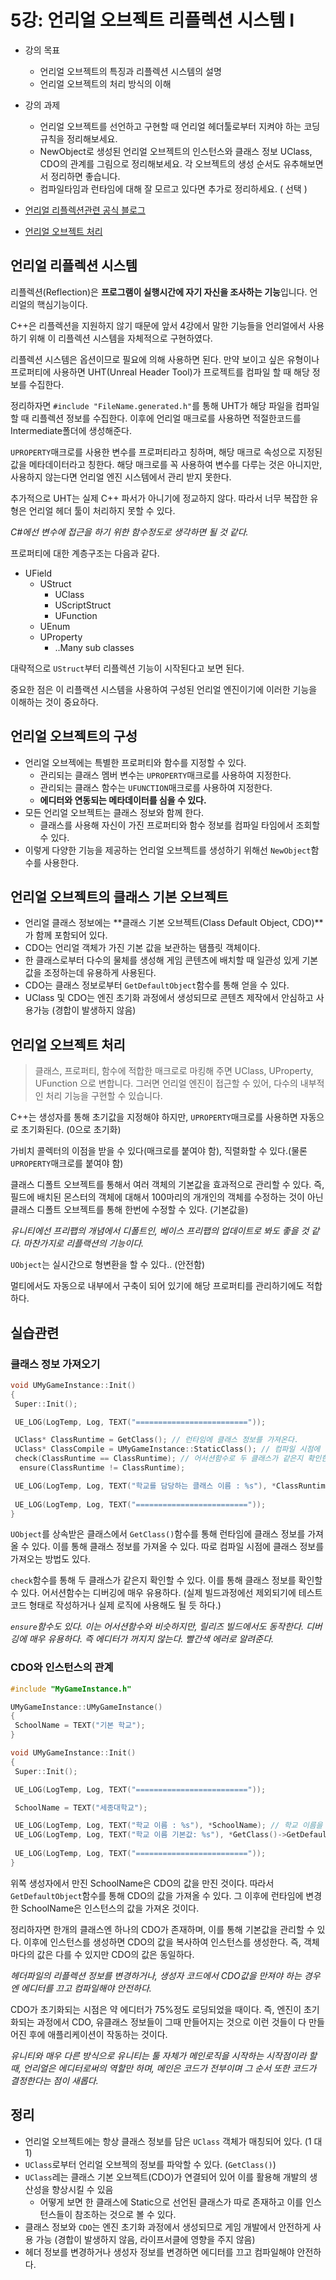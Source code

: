 # 5강: 언리얼 오브젝트 리플렉션 시스템 I

- 강의 목표
  - 언리얼 오브젝트의 특징과 리플렉션 시스템의 설명
  - 언리얼 오브젝트의 처리 방식의 이해
- 강의 과제
  - 언리얼 오브젝트를 선언하고 구현할 때 언리얼 헤더툴로부터 지켜야 하는 코딩 규칙을 정리해보세요.
  - NewObject로 생성된 언리얼 오브젝트의 인스턴스와 클래스 정보 UClass, CDO의 관계를 그림으로 정리해보세요. 각 오브젝트의 생성 순서도 유추해보면서 정리하면 좋습니다.
  - 컴파일타임과 런타임에 대해 잘 모르고 있다면 추가로 정리하세요. ( 선택 )

- [언리얼 리플렉션관련 공식 블로그](https://www.unrealengine.com/ko/blog/unreal-property-system-reflection?sessionInvalidated=true)
- [언리얼 오브젝트 처리](https://docs.unrealengine.com/5.3/ko/unreal-object-handling-in-unreal-engine/)

## 언리얼 리플렉션 시스템

리플렉션(Reflection)은 **프로그램이 실행시간에 자기 자신을 조사하는 기능**입니다. 언리얼의 핵심기능이다.

C++은 리플렉션을 지원하지 않기 때문에 앞서 4강에서 말한 기능들을 언리얼에서 사용하기 위해 이 리플렉션 시스템을 자체적으로 구현하였다.

리플렉션 시스템은 옵션이므로 필요에 의해 사용하면 된다. 만약 보이고 싶은 유형이나 프로퍼티에 사용하면 UHT(Unreal Header Tool)가 프로젝트를 컴파일 할 때 해당 정보를 수집한다.

정리하자면 `#include "FileName.generated.h"`를 통해 UHT가 해당 파일을 컴파일할 때 리플렉션 정보를 수집한다. 이후에 언리얼 매크로를 사용하면 적절한코드를 Intermediate폴더에 생성해준다.

`UPROPERTY`매크로를 사용한 변수를 프로퍼티라고 칭하며, 해당 매크로 속성으로 지정된 값을 메타데이터라고 칭한다. 해당 매크로를 꼭 사용하여 변수를 다루는 것은 아니지만, 사용하지 않는다면 언리얼 엔진 시스템에서 관리 받지 못한다.

추가적으로 UHT는 실제 C++ 파서가 아니기에 정교하지 않다. 따라서 너무 복잡한 유형은 언리얼 헤더 툴이 처리하지 못할 수 있다.

*C#에선 변수에 접근을 하기 위한 함수정도로 생각하면 될 것 같다.*

프로퍼티에 대한 계층구조는 다음과 같다.

- UField
  - UStruct
    - UClass
    - UScriptStruct
    - UFunction
  - UEnum
  - UProperty
    - ..Many sub classes

대략적으로 `UStruct`부터 리플렉션 기능이 시작된다고 보면 된다.

중요한 점은 이 리플랙션 시스템을 사용하여 구성된 언리얼 엔진이기에 이러한 기능을 이해하는 것이 중요하다.

## 언리얼 오브젝트의 구성

- 언리얼 오브젝에는 특별한 프로퍼티와 함수를 지정할 수 있다.
  - 관리되는 클래스 멤버 변수는 `UPROPERTY`매크로를 사용하여 지정한다.
  - 관리되는 클래스 함수는 `UFUNCTION`매크로를 사용하여 지정한다.
  - **에디터와 연동되는 메타데이터를 심을 수 있다.**
- 모든 언리얼 오브젝트는 클래스 정보와 함께 한다.
  - 클래스를 사용해 자신이 가진 프로퍼티와 함수 정보를 컴파일 타임에서 조회할 수 있다.
- 이렇게 다양한 기능을 제공하는 언리얼 오브젝트를 생성하기 위해선 `NewObject`함수를 사용한다.

## 언리얼 오브젝트의 클래스 기본 오브젝트

- 언리얼 클래스 정보에는 **클래스 기본 오브젝트(Class Default Object, CDO)**가 함께 포함되어 있다.
- CDO는 언리얼 객체가 가진 기본 값을 보관하는 탬플릿 객체이다.
- 한 클래스로부터 다수의 물체를 생성해 게임 콘텐츠에 배치할 때 일관성 있게 기본 값을 조정하는데 유용하게 사용된다.
- CDO는 클래스 정보로부터 `GetDefaultObject`함수를 통해 얻을 수 있다.
- UClass 및 CDO는 엔진 초기화 과정에서 생성되므로 콘텐츠 제작에서 안심하고 사용가능 (경합이 발생하지 않음)

## 언리얼 오브젝트 처리

> 클래스, 프로퍼티, 함수에 적합한 매크로로 마킹해 주면 UClass, UProperty, UFunction 으로 변합니다. 그러면 언리얼 엔진이 접근할 수 있어, 다수의 내부적인 처리 기능을 구현할 수 있습니다.

C++는 생성자를 통해 초기값을 지정해야 하지만, `UPROPERTY`매크로를 사용하면 자동으로 초기화된다. (0으로 초기화)

가비치 콜렉터의 이점을 받을 수 있다(매크로를 붙여야 함), 직렬화할 수 있다.(물론 `UPROPERTY`매크로를 붙여야 함)

클래스 디폴트 오브젝트를 통해서 여러 객체의 기본값을 효과적으로 관리할 수 있다. 즉, 필드에 배치된 몬스터의 객체에 대해서 100마리의 개개인의 객체를 수정하는 것이 아닌 클래스 디폴트 오브젝트를 통해 한번에 수정할 수 있다. (기본값을)

*유니티에선 프리팹의 개념에서 디폴트인, 베이스 프리팹의 업데이트로 봐도 좋을 것 같다. 마찬가지로 리플랙션의 기능이다.*

`UObject`는 실시간으로 형변환을 할 수 있다.. (안전함)

멀티에서도 자동으로 내부에서 구축이 되어 있기에 해당 프로퍼티를 관리하기에도 적합하다.

## 실습관련

### 클래스 정보 가져오기

```cpp
void UMyGameInstance::Init()
{
 Super::Init();

 UE_LOG(LogTemp, Log, TEXT("========================="));

 UClass* ClassRuntime = GetClass(); // 런타임에 클래스 정보를 가져온다.
 UClass* ClassCompile = UMyGameInstance::StaticClass(); // 컴파일 시점에 클래스 정보를 가져온다.
 check(ClassRuntime == ClassRuntime); // 어서션함수로 두 클래스가 같은지 확인한다.
  ensure(ClassRuntime != ClassRuntime);

 UE_LOG(LogTemp, Log, TEXT("학교를 담당하는 클래스 이름 : %s"), *ClassRuntime->GetName()); // Check가 통과한다면 클래스 이름을 출력한다.
 
 UE_LOG(LogTemp, Log, TEXT("========================="));
}
```

`UObject`를 상속받은 클래스에서 `GetClass()`함수를 통해 런타임에 클래스 정보를 가져올 수 있다. 이를 통해 클래스 정보를 가져올 수 있다. 따로 컴파일 시점에 클래스 정보를 가져오는 방법도 있다.

`check`함수를 통해 두 클래스가 같은지 확인할 수 있다. 이를 통해 클래스 정보를 확인할 수 있다. 어서션함수는 디버깅에 매우 유용하다. (실제 빌드과정에선 제외되기에 테스트 코드 형태로 작성하거나 실제 로직에 사용해도 될 듯 하다.)

*`ensure`함수도 있다. 이는 어서션함수와 비슷하지만, 릴리즈 빌드에서도 동작한다. 디버깅에 매우 유용하다. 즉 에디터가 꺼지지 않는다. 빨간색 에러로 알려준다.*

### CDO와 인스턴스의 관계

```cpp
#include "MyGameInstance.h"

UMyGameInstance::UMyGameInstance()
{
 SchoolName = TEXT("기본 학교");
}

void UMyGameInstance::Init()
{
 Super::Init();

 UE_LOG(LogTemp, Log, TEXT("========================="));

 SchoolName = TEXT("세종대학교");

 UE_LOG(LogTemp, Log, TEXT("학교 이름 : %s"), *SchoolName); // 학교 이름을 출력한다.
 UE_LOG(LogTemp, Log, TEXT("학교 이름 기본값: %s"), *GetClass()->GetDefaultObject<UMyGameInstance>()->SchoolName); // 기본값을 출력한다.
 
 UE_LOG(LogTemp, Log, TEXT("========================="));
}
```

위쪽 생성자에서 만진 SchoolName은 CDO의 값을 만진 것이다. 따라서 `GetDefaultObject`함수를 통해 CDO의 값을 가져올 수 있다. 그 이후에 런타임에 변경한 SchoolName은 인스턴스의 값을 가져온 것이다.

정리하자면 한개의 클래스엔 하나의 CDO가 존재하며, 이를 통해 기본값을 관리할 수 있다. 이후에 인스턴스를 생성하면 CDO의 값을 복사하여 인스턴스를 생성한다. 즉, 객체마다의 값은 다를 수 있지만 CDO의 값은 동일하다.

*헤더파일의 리플렉션 정보를 변경하거나, 생성자 코드에서 CDO값을 만져야 하는 경우엔 에디터를 끄고 컴파일해야 안전하다.*

CDO가 초기화되는 시점은 약 에디터가 75%정도 로딩되었을 때이다. 즉, 엔진이 초기화되는 과정에서 CDO, 유클래스 정보들이 그때 만들어지는 것으로 이런 것들이 다 만들어진 후에 애플리케이션이 작동하는 것이다.

*유니티와 매우 다른 방식으로 유니티는 툴 자체가 메인로직을 시작하는 시작점이라 할 때, 언리얼은 에디터로써의 역할만 하며, 메인은 코드가 전부이며 그 순서 또한 코드가 결정한다는 점이 새롭다.*

## 정리

- 언리얼 오브젝트에는 항상 클래스 정보를 담은 `UClass` 객체가 매칭되어 있다. (1 대 1)
- `UClass`로부터 언리얼 오브젝의 정보를 파악할 수 있다. (`GetClass()`)
- `UClass`레는 클래스 기본 오브젝트(CDO)가 연결되어 있어 이를 활용해 개발의 생산성을 향상시킬 수 있음
  - 어떻게 보면 한 클래스에 Static으로 선언된 클래스가 따로 존재하고 이를 인스턴스들이 참조하는 것으로 볼 수 있다.
- 클래스 정보와 `CDO`는 엔진 초기화 과정에서 생성되므로 게임 개발에서 안전하게 사용 가능 (경합이 발생하지 않음, 라이프서클에 영향을 주지 않음)
- 헤더 정보를 변경하거나 생성자 정보를 변경하면 에디터를 끄고 컴파일해야 안전하다.
